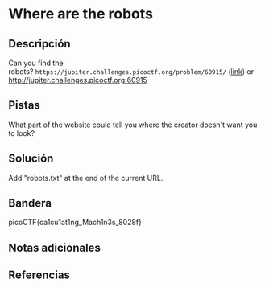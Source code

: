 # Where are the robots

## Descripción
Can you find the robots? `https://jupiter.challenges.picoctf.org/problem/60915/` ([link](https://jupiter.challenges.picoctf.org/problem/60915/)) or http://jupiter.challenges.picoctf.org:60915
## Pistas
What part of the website could tell you where the creator doesn't want you to look?
## Solución
Add "robots.txt" at the end of the current URL.

## Bandera
picoCTF{ca1cu1at1ng_Mach1n3s_8028f}

## Notas adicionales

## Referencias

